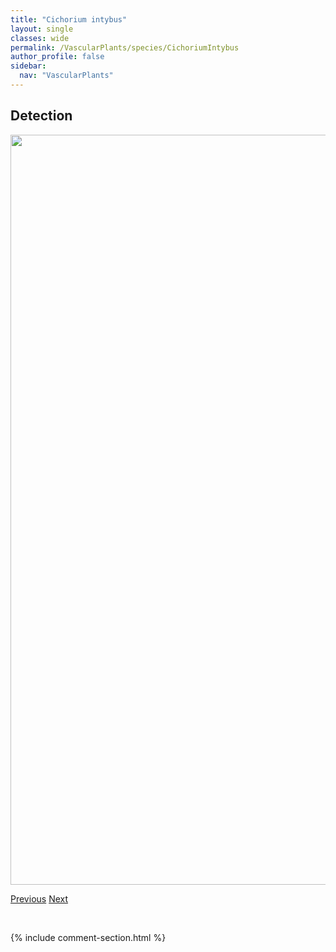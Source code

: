 ```yaml
---
title: "Cichorium intybus"
layout: single
classes: wide
permalink: /VascularPlants/species/CichoriumIntybus
author_profile: false
sidebar:
  nav: "VascularPlants"
---
```


<h2>Detection</h2>

<a href="https://drive.google.com/uc?export=view&id=1GkItzwqaSbDn5S2SdLy5uhv7-Kc0dUx0">
<img src="https://drive.google.com/uc?export=view&id=1GkItzwqaSbDn5S2SdLy5uhv7-Kc0dUx0" height = "1200" width = "800">
</a>


<a href="/DevelopmentWebsite/VascularPlants/species/ChrysospleniumTetrandrumIowense" class="pagination--pager" title="Chrysosplenium tetrandrum/iowense">Previous</a> <a href="/DevelopmentWebsite/VascularPlants/species/CicutaBulbifera" class="pagination--pager" title="Cicuta bulbifera">Next</a>

<p>&nbsp;</p>

{% include comment-section.html %}
